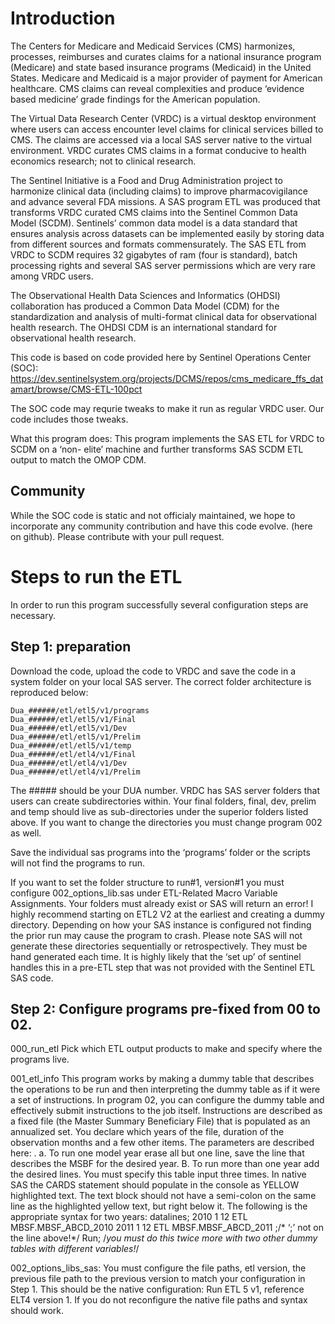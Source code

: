 # Introduction
The Centers for Medicare and Medicaid Services (CMS) harmonizes, processes, reimburses and curates claims for a national insurance program (Medicare) and state based insurance programs (Medicaid) in the United States. Medicare and Medicaid is a major provider of payment for American healthcare. CMS claims can reveal complexities and produce ‘evidence based medicine’ grade findings for the American population. 

The Virtual Data Research Center (VRDC) is a virtual desktop environment where users can access encounter level claims for clinical services billed to CMS. The claims are accessed via a local SAS server native to the virtual environment. VRDC curates CMS claims in a format conducive to health economics research; not to clinical research. 

The Sentinel Initiative is a Food and Drug Administration project to harmonize clinical data (including claims) to improve pharmacovigilance and advance several FDA missions. A SAS program ETL was produced that transforms VRDC curated CMS claims into the Sentinel Common Data Model (SCDM). Sentinels’ common data model is a data standard that ensures analysis across datasets can be implemented easily by storing data from different sources and formats commensurately. The SAS ETL from VRDC to SCDM requires 32 gigabytes of ram (four is standard), batch processing rights and several SAS server permissions which are very rare among VRDC users. 

The Observational Health Data Sciences and Informatics (OHDSI) collaboration has produced a Common Data Model (CDM) for the standardization and analysis of multi-format clinical data for observational health research. The OHDSI CDM is an international standard for observational health research. 

This code is based on code provided here by Sentinel Operations Center (SOC): https://dev.sentinelsystem.org/projects/DCMS/repos/cms_medicare_ffs_datamart/browse/CMS-ETL-100pct  

The SOC code may requrie tweaks to make it run as regular VRDC user. Our code includes those tweaks.

What this program does: This program implements the SAS ETL for VRDC to SCDM on a ‘non- elite’ machine and further transforms SAS SCDM ETL output to match the OMOP CDM. 

## Community

While the SOC code is static and not officialy maintained, we hope to incorporate any community contribution and have this code evolve. (here on github). Please contribute with your pull request.

# Steps to run the ETL
In order to run this program successfully several configuration steps are necessary.

## Step 1:  preparation


Download the code, upload the code to VRDC and save the code in a system folder on your local SAS server. The correct folder architecture is reproduced below:
```
Dua_######/etl/etl5/v1/programs
Dua_######/etl/etl5/v1/Final
Dua_######/etl/etl5/v1/Dev
Dua_######/etl/etl5/v1/Prelim
Dua_######/etl/etl5/v1/temp
Dua_######/etl/etl4/v1/Final
Dua_######/etl/etl4/v1/Dev
Dua_######/etl/etl4/v1/Prelim
```
The ##### should be your DUA number. VRDC has SAS server folders that users can create subdirectories within. Your final folders, final, dev, prelim and temp should live as sub-directories under the superior folders listed above. If you want to change the directories you must change program 002 as well.

Save the individual sas programs into the ‘programs’ folder or the scripts will not find the programs to run.

If you want to set the folder structure to run#1, version#1 you must configure 002_options_lib.sas under ETL-Related Macro Variable Assignments. Your folders must already exist or SAS will return an error! I highly recommend starting on ETL2 V2 at the earliest and creating a dummy directory. Depending on how your SAS instance is configured not finding the prior run may cause the program to crash. Please note SAS will not generate these directories sequentially or retrospectively. They must be hand generated each time. It is highly likely that the ‘set up’ of sentinel handles this in a pre-ETL step that was not provided with the Sentinel ETL SAS code. 

## Step 2: Configure programs pre-fixed from 00 to 02.

000_run_etl
Pick which ETL output products to make and specify where the programs live. 

001_etl_info
This program works by making a dummy table that describes the operations to be run and then interpreting the dummy table as if it were a set of instructions. In program 02, you can configure the dummy table and effectively submit instructions to the job itself. 
Instructions are described as a fixed file (the Master Summary Beneficiary File) that is populated as an annualized set. You declare which years of the file, duration of the observation months and a few other items. The parameters are described here: .
a. To run one model year erase all but one line, save the line that describes the MSBF for the desired year.
B. To run more than one year add the desired lines. 
You must specify this table input three times. In native SAS the CARDS statement should populate in the console as YELLOW highlighted text. The text block should not have a semi-colon on the same line as the highlighted yellow text, but right below it. The following is the appropriate syntax for two years:
datalines;
2010	1	12	ETL	MBSF.MBSF_ABCD_2010
2011	1	12	ETL	MBSF.MBSF_ABCD_2011
;/* ‘;’ not on the line above!*/
Run; /*you must do this twice more with two other dummy tables with different variables!*/

002_options_libs_sas:
You must configure the file paths, etl version, the previous file path to the previous version to match your configuration in Step 1. This should be the native configuration: Run ETL  5 v1, reference ELT4 version 1. If you do not reconfigure the native file paths and syntax should work. 
